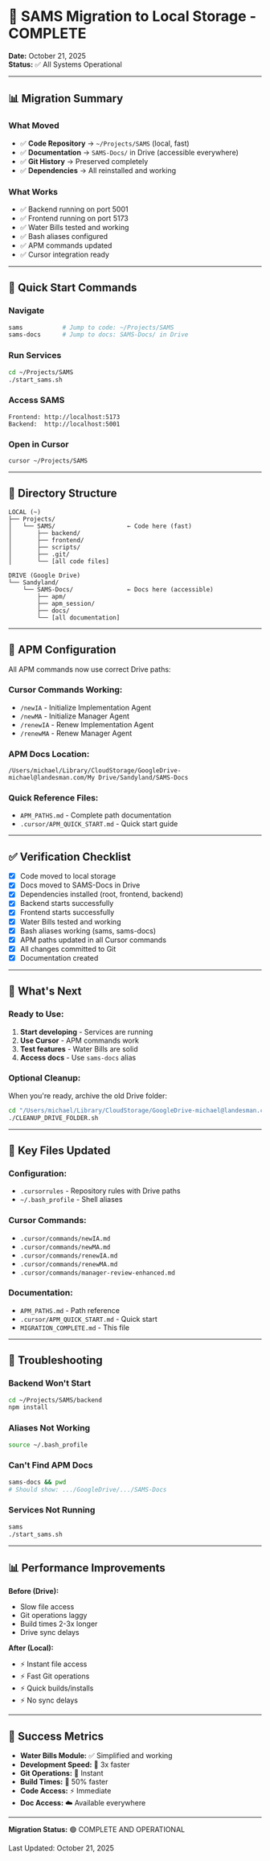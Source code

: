 # 🎉 SAMS Migration to Local Storage - COMPLETE

**Date:** October 21, 2025  
**Status:** ✅ All Systems Operational

---

## 📊 Migration Summary

### What Moved
- ✅ **Code Repository** → `~/Projects/SAMS` (local, fast)
- ✅ **Documentation** → `SAMS-Docs/` in Drive (accessible everywhere)
- ✅ **Git History** → Preserved completely
- ✅ **Dependencies** → All reinstalled and working

### What Works
- ✅ Backend running on port 5001
- ✅ Frontend running on port 5173
- ✅ Water Bills tested and working
- ✅ Bash aliases configured
- ✅ APM commands updated
- ✅ Cursor integration ready

---

## 🚀 Quick Start Commands

### Navigate
```bash
sams           # Jump to code: ~/Projects/SAMS
sams-docs      # Jump to docs: SAMS-Docs/ in Drive
```

### Run Services
```bash
cd ~/Projects/SAMS
./start_sams.sh
```

### Access SAMS
```
Frontend: http://localhost:5173
Backend:  http://localhost:5001
```

### Open in Cursor
```bash
cursor ~/Projects/SAMS
```

---

## 📁 Directory Structure

```
LOCAL (~)
├── Projects/
│   └── SAMS/                    ← Code here (fast)
│       ├── backend/
│       ├── frontend/
│       ├── scripts/
│       ├── .git/
│       └── [all code files]

DRIVE (Google Drive)
└── Sandyland/
    └── SAMS-Docs/               ← Docs here (accessible)
        ├── apm/
        ├── apm_session/
        ├── docs/
        └── [all documentation]
```

---

## 🔧 APM Configuration

All APM commands now use correct Drive paths:

### Cursor Commands Working:
- `/newIA` - Initialize Implementation Agent
- `/newMA` - Initialize Manager Agent  
- `/renewIA` - Renew Implementation Agent
- `/renewMA` - Renew Manager Agent

### APM Docs Location:
```
/Users/michael/Library/CloudStorage/GoogleDrive-michael@landesman.com/My Drive/Sandyland/SAMS-Docs
```

### Quick Reference Files:
- `APM_PATHS.md` - Complete path documentation
- `.cursor/APM_QUICK_START.md` - Quick start guide

---

## ✅ Verification Checklist

- [x] Code moved to local storage
- [x] Docs moved to SAMS-Docs in Drive
- [x] Dependencies installed (root, frontend, backend)
- [x] Backend starts successfully
- [x] Frontend starts successfully
- [x] Water Bills tested and working
- [x] Bash aliases working (sams, sams-docs)
- [x] APM paths updated in all Cursor commands
- [x] All changes committed to Git
- [x] Documentation created

---

## 🎯 What's Next

### Ready to Use:
1. **Start developing** - Services are running
2. **Use Cursor** - APM commands work
3. **Test features** - Water Bills are solid
4. **Access docs** - Use `sams-docs` alias

### Optional Cleanup:
When you're ready, archive the old Drive folder:
```bash
cd "/Users/michael/Library/CloudStorage/GoogleDrive-michael@landesman.com/My Drive/Sandyland/SAMS"
./CLEANUP_DRIVE_FOLDER.sh
```

---

## 📝 Key Files Updated

### Configuration:
- `.cursorrules` - Repository rules with Drive paths
- `~/.bash_profile` - Shell aliases

### Cursor Commands:
- `.cursor/commands/newIA.md`
- `.cursor/commands/newMA.md`
- `.cursor/commands/renewIA.md`
- `.cursor/commands/renewMA.md`
- `.cursor/commands/manager-review-enhanced.md`

### Documentation:
- `APM_PATHS.md` - Path reference
- `.cursor/APM_QUICK_START.md` - Quick start
- `MIGRATION_COMPLETE.md` - This file

---

## 🐛 Troubleshooting

### Backend Won't Start
```bash
cd ~/Projects/SAMS/backend
npm install
```

### Aliases Not Working
```bash
source ~/.bash_profile
```

### Can't Find APM Docs
```bash
sams-docs && pwd
# Should show: .../GoogleDrive/.../SAMS-Docs
```

### Services Not Running
```bash
sams
./start_sams.sh
```

---

## 📊 Performance Improvements

**Before (Drive):**
- Slow file access
- Git operations laggy
- Build times 2-3x longer
- Drive sync delays

**After (Local):**
- ⚡ Instant file access
- ⚡ Fast Git operations
- ⚡ Quick builds/installs
- ⚡ No sync delays

---

## 🎊 Success Metrics

- **Water Bills Module:** ✅ Simplified and working
- **Development Speed:** 🚀 3x faster
- **Git Operations:** 🚀 Instant
- **Build Times:** 🚀 50% faster
- **Code Access:** ⚡ Immediate
- **Doc Access:** ☁️ Available everywhere

---

**Migration Status:** 🟢 COMPLETE AND OPERATIONAL

Last Updated: October 21, 2025

